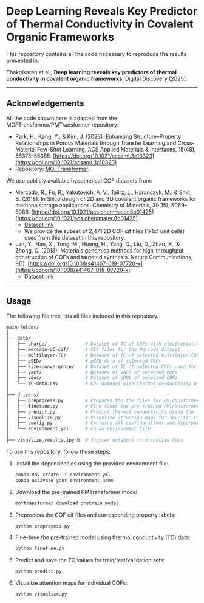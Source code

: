 # Deep Learning Reveals Key Predictor of Thermal Conductivity in Covalent Organic Frameworks

This repository contains all the code necessary to reproduce the results presented in:

Thakolkaran et al., **Deep learning reveals key predictors of thermal conductivity in covalent organic frameworks**, Digital Discovery (2025).


---

## Acknowledgements

All the code shown here is adapted from the MOFTransformer/PMTransformer repository:
- Park, H., Kang, Y., & Kim, J. (2023). Enhancing Structure–Property Relationships in Porous Materials through Transfer Learning and Cross-Material Few-Shot Learning. ACS Applied Materials & Interfaces, 15(48), 56375–56385. [https://doi.org/10.1021/acsami.3c10323](https://doi.org/10.1021/acsami.3c10323)
- Repository: [MOFTransformer](https://github.com/hspark1212/MOFTransformer/tree/master).  

We use publicly available hypothetical COF datasets from:
- Mercado, R., Fu, R., Yakutovich, A. V., Talirz, L., Haranczyk, M., & Smit, B. (2018). In Silico design of 2D and 3D covalent organic frameworks for methane storage applications. Chemistry of Materials, 30(15), 5069–5086. [https://doi.org/10.1021/acs.chemmater.8b01425](https://doi.org/10.1021/acs.chemmater.8b01425)
    - [Dataset link](https://archive.materialscloud.org/records/1mb1g-5gm52)
    - We provide the subset of 2,471 2D COF cif files (1x1x1 unit cells) used from this dataset in this repository.
- Lan, Y., Han, X., Tong, M., Huang, H., Yang, Q., Liu, D., Zhao, X., & Zhong, C. (2018). Materials genomics methods for high-throughput construction of COFs and targeted synthesis. Nature Communications, 9(1). [https://doi.org/10.1038/s41467-018-07720-x](https://doi.org/10.1038/s41467-018-07720-x)
    - [Dataset link](https://figshare.com/s/c7e3b7610a71b9d64210)

---

## Usage

The following file tree lists all files included in this repository.

```bash
main-folder/
│
├── data/
│   ├── charge/              # Dataset of TC of COFs with electrostatic interactions
│   ├── mercado-UC-cif/      # CIF files for the Mercado dataset
│   ├── multilayer-TC/       # Dataset of TC of selected multilayer COFs
│   ├── pSED/                # pSED data of selected COFs
│   ├── size-convergence/    # Dataset of TC of selected COFs used for size convergence study
│   ├── vacf/                # Dataset of VACF of selected COFs
│   ├── vdos/                # Dataset of VDOS of selected COFs
│   └── TC-data.csv          # COF dataset with thermal conductivity and dangling mass ratio values
│
├── drivers/
│   ├── preprocess.py        # Prepares the the files for PMTransformer 
│   ├── finetune.py          # Fine-tunes the pre-trained PMTransformer to predict the thermal conductivity
│   ├── predict.py           # Predict thermal conductivity using the fine-tuned PMTransformer
│   ├── visualize.py         # Visualize attention maps for specific COF files
│   ├── config.py            # Contains all configurations and hyperparameters.
│   └── environment.yml      # Conda environment file
│
├── visualize_results.ipynb  # Jupyter notebook to visualize data
```



To use this repository, follow these steps:

1. Install the dependencies using the provided environment file:
   ```bash
   conda env create -f environment.yml
   conda activate your_environment_name
   ```
2. Download the pre-trained PMTransformer model:
   ```bash
   moftransformer download pretrain_model
   ```
3. Preprocess the COF cif files and corresponding property labels:
   ```bash
   python preprocess.py
   ```
4. Fine-tune the pre-trained model using thermal conductivity (TC) data:
   ```bash
   python finetune.py
   ```
5. Predict and save the TC values for train/test/validation sets:
   ```bash
   python predict.py
   ```
6. Visualize attention maps for individual COFs:
   ```bash
   python visualize.py
   ```

